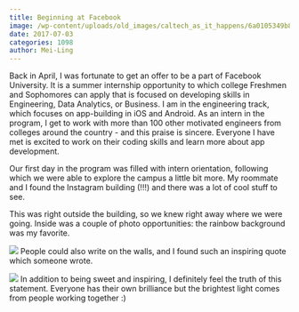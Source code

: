 ```yaml
---
title: Beginning at Facebook
image: /wp-content/uploads/old_images/caltech_as_it_happens/6a0105349b8251970b01b8d291368a970c.jpg
date: 2017-07-03
categories: 1098
author: Mei-Ling
---
```


Back in April, I was fortunate to get an offer to be a part of Facebook University. It is a summer internship opportunity to which college Freshmen and Sophomores can apply that is focused on developing skills in Engineering, Data Analytics, or Business. I am in the engineering track, which focuses on app-building in iOS and Android. As an intern in the program, I get to work with more than 100 other motivated engineers from colleges around the country - and this praise is sincere. Everyone I have met is excited to work on their coding skills and learn more about app development.

Our first day in the program was filled with intern orientation, following which we were able to explore the campus a little bit more. My roommate and I found the Instagram building (!!!) and there was a lot of cool stuff to see.

This was right outside the building, so we knew right away where we were going. Inside was a couple of photo opportunities: the rainbow background was my favorite.


![](/old_images/caltech_as_it_happens/6a0105349b8251970b01b8d29136e0970c.jpg)
People could also write on the walls, and I found such an inspiring quote which someone wrote.


![](/old_images/caltech_as_it_happens/6a0105349b8251970b01b7c906e685970b.jpg)
In addition to being sweet and inspiring, I definitely feel the truth of this statement. Everyone has their own brilliance but the brightest light comes from people working together :)
